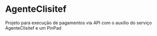 # AgenteClisitef

Projeto para execução de pagamentos via API com o auxílio do serviço AgenteClisitef e um PinPad